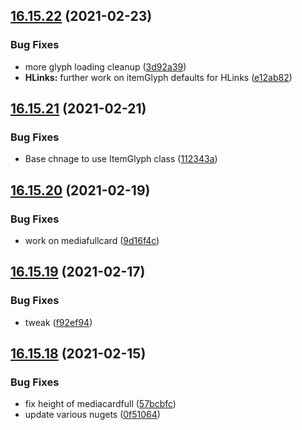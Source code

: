 ## [16.15.22](https://github.com/phandcock/GrampsView/compare/v16.15.21...v16.15.22) (2021-02-23)


### Bug Fixes

* more glyph loading cleanup ([3d92a39](https://github.com/phandcock/GrampsView/commit/3d92a39ce5319d056d6ce728e00a06f84215b2f9))
* **HLinks:** further work on itemGlyph defaults for HLinks ([e12ab82](https://github.com/phandcock/GrampsView/commit/e12ab821a494f31d26dc3e0b07402d2d587d43f4))



## [16.15.21](https://github.com/phandcock/GrampsView/compare/v16.15.20...v16.15.21) (2021-02-21)


### Bug Fixes

* Base chnage to use ItemGlyph class ([112343a](https://github.com/phandcock/GrampsView/commit/112343aedd7236b85422f31145b18f551b5e6ccc))



## [16.15.20](https://github.com/phandcock/GrampsView/compare/v16.15.19...v16.15.20) (2021-02-19)


### Bug Fixes

* work on mediafullcard ([9d16f4c](https://github.com/phandcock/GrampsView/commit/9d16f4cef3953a35261a407f3e6dfed62b24c8c3))



## [16.15.19](https://github.com/phandcock/GrampsView/compare/v16.15.18...v16.15.19) (2021-02-17)


### Bug Fixes

* tweak ([f92ef94](https://github.com/phandcock/GrampsView/commit/f92ef941cfc294dd60428bd001cf9a87bdcad8f5))



## [16.15.18](https://github.com/phandcock/GrampsView/compare/v16.15.17...v16.15.18) (2021-02-15)


### Bug Fixes

* fix height of mediacardfull ([57bcbfc](https://github.com/phandcock/GrampsView/commit/57bcbfc0697c2ee6114adc528d9c955d773bf6f9))
* update various nugets ([0f51064](https://github.com/phandcock/GrampsView/commit/0f510646ec7b81f1b46918112ec6be59171f55fa))



